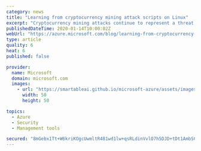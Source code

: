 ```yaml
---
category: news
title: "Learning from cryptocurrency mining attack scripts on Linux"
excerpt: "Cryptocurrency mining attacks continue to represent a threat to many of our Azure Linux customers. In the past, we've talked about how some attackers use brute force techniques to guess account names and passwords and use those to gain access to machines. Today, we're talking about an attack that a few"
publishedDateTime: 2020-01-14T10:00:02Z
webUrl: "https://azure.microsoft.com/blog/learning-from-cryptocurrency-mining-attack-scripts-on-linux/"
type: article
quality: 6
heat: 6
published: false

provider:
  name: Microsoft
  domain: microsoft.com
  images:
    - url: "https://smartableai.github.io/microsoft-azure/assets/images/organizations/microsoft.com-50x50.jpg"
      width: 50
      height: 50

topics:
  - Azure
  - Security
  - Management tools

secured: "8mGebx1Tt+W6kriKOgcUwmltR481wd1lw+qsRLdinVvlO7h5DJD+tDt1AmbSC3TXt37VFyoUXeQsfj+BMsJDVvyq1BeaMtrnOH4z+nF8iGfVylfgSjKLKf0dSzQlPG6CivCprzSjK/xQsALy6vobeMTLuTcvU+T3aVYrjFjizP/L+6w5Bvj9hp9uRXr2GaNk9OJ4dll+MTVr9tcm7sWUTxfTeBcMRyxMRQGI9coMAq7tAtolB/L1KBK0LzYIN9MgrogcQY2r68mPvHLhaenKdsBDGnLYCuH1VJGoNn3PTxOXThKlb9ySZE30dnldKkZf3xV9K98LWkweNEAgwez3jw==;AMWkrdneHhmFQ5usXu/oOQ=="
---
```


